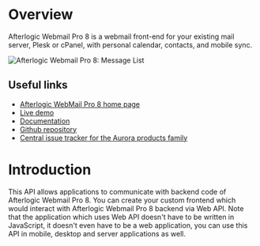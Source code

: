 # Overview
Afterlogic Webmail Pro 8 is a webmail front-end for your existing mail server, Plesk or cPanel, with personal calendar, contacts, and mobile sync.

![Afterlogic Webmail Pro 8: Message List](https://afterlogic.com/images/products/wmp8/screens/wmp8-message-list.png)

## Useful links
- [Afterlogic WebMail Pro 8 home page](https://afterlogic.com/webmail-pro-8)
- [Live demo](https://pro8.afterlogic.com)
- [Documentation](https://afterlogic.com/docs/webmail-pro-8)
- [Github repository](https://github.com/afterlogic/webmail-pro-8)
- [Central issue tracker for the Aurora products family](https://github.com/afterlogic/aurora-platform/issues)

# Introduction
This API allows applications to communicate with backend code of Afterlogic Webmail Pro 8. You can create your custom frontend which would interact with Afterlogic Webmail Pro 8 backend via Web API. Note that the application which uses Web API doesn't have to be written in JavaScript, it doesn't even have to be a web application, you can use this API in mobile, desktop and server applications as well.
